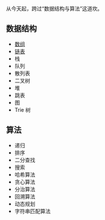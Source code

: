 
从今天起，跨过“数据结构与算法”这道坎。

## 数据结构

* [数组](https://github.com/pleuvoir/Data-Structure-and-Algorithms/blob/master/docs/array.md)
* [链表](https://github.com/pleuvoir/Data-Structure-and-Algorithms/blob/master/docs/linkedlist.md)
* 栈
* 队列
* 散列表
* 二叉树
* 堆
* 跳表
* 图
* Trie 树

## 算法

* 递归
* 排序
* 二分查找
* 搜索
* 哈希算法
* 贪心算法
* 分治算法
* 回溯算法
* 动态规划
* 字符串匹配算法


